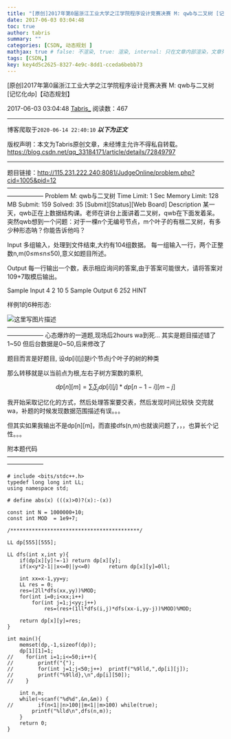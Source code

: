 ```yaml
---
title: "[原创]2017年第0届浙江工业大学之江学院程序设计竞赛决赛 M: qwb与二叉树 [记忆化dp]【动态规划】"
date: 2017-06-03 03:04:48
toc: true
author: tabris
summary: ""
categories: [CSDN, 动态规划 ]
mathjax: true # false: 不渲染, true: 渲染, internal: 只在文章内部渲染，文章列表中不渲染
tags: [CSDN,]
key: key4d5c2625-8327-4e9c-8dd1-cceda6bebb73
---
```


[原创]2017年第0届浙江工业大学之江学院程序设计竞赛决赛 M: qwb与二叉树 [记忆化dp]【动态规划】

2017-06-03 03:04:48  [Tabris_](https://me.csdn.net/qq_33184171) 阅读数：467

---

博客爬取于`2020-06-14 22:40:10`
***以下为正文***

版权声明：本文为Tabris原创文章，未经博主允许不得私自转载。
https://blog.csdn.net/qq_33184171/article/details/72849797

<!-- more -->

---

题目链接：http://115.231.222.240:8081/JudgeOnline/problem.php?cid=1005&pid=12
——————————————————————————————————————————
Problem M: qwb与二叉树
Time Limit: 1 Sec  Memory Limit: 128 MB
Submit: 159  Solved: 35
[Submit][Status][Web Board]
Description
某一天，qwb正在上数据结构课。老师在讲台上面讲着二叉树，qwb在下面发着呆。
突然qwb想到一个问题：对于一棵n个无编号节点，m个叶子的有根二叉树，有多少种形态呐？你能告诉他吗？


Input
多组输入，处理到文件结束,大约有104组数据。
每一组输入一行，两个正整数n,m(0≤m≤n≤50),意义如题目所述。

Output
每一行输出一个数，表示相应询问的答案,由于答案可能很大，请将答案对109+7取模后输出。

Sample Input
4 2
10 5
Sample Output
6
252
HINT

样例1的6种形态: 


 ![这里写图片描述](http://115.231.222.240:8081/JudgeOnline/upload/image/20170525/20170525135945_50358.png)
——————————————————————————————————————————
心态爆炸的一道题,现场后2hours wa到死... 其实是题目描述错了1~50 但后台数据是0~50,后来修改了

题目而言是好题目,
设dp[i][j]是i个节点j个叶子的树的种类

那么转移就是以当前点为根,左右子树方案数的乘积,

$$
dp[n][m]=\sum_{i} \sum_{j} dp[i][j]*dp[n-1-i][m-j]
$$

我开始采取记忆化的方式，然后处理答案要交表，然后发现时间比较快 交完就wa，补题的时候发现数据范围描述有误。。。

但其实如果我输出不是dp[n][m]，而直接dfs(n,m)也就诶问题了，，，也算长个记性。。。


附本题代码
——————————————————————————————————————————
```
# include <bits/stdc++.h>
typedef long long int LL;
using namespace std;
 
# define abs(x) (((x)>0)?(x):-(x))
 
const int N = 1000000+10;
const int MOD  = 1e9+7;
 
/******************************************/
 
LL dp[555][555];
 
LL dfs(int x,int y){
    if(dp[x][y]!=-1) return dp[x][y];
    if(x<y*2-1||x<=0||y<=0)      return dp[x][y]=0ll;
 
    int xx=x-1,yy=y;
    LL res = 0;
    res=(2ll*dfs(xx,yy))%MOD;
    for(int i=0;i<xx;i++)
        for(int j=1;j<yy;j++)
            res=(res+(1ll*dfs(i,j)*dfs(xx-i,yy-j))%MOD)%MOD;
 
    return dp[x][y]=res;
}
 
int main(){
    memset(dp,-1,sizeof(dp));
    dp[1][1]=1;
//    for(int i=1;i<=50;i++){
//        printf("{");
//        for(int j=1;j<50;j++)  printf("%9lld,",dp[i][j]);
//        printf("%9lld},\n",dp[i][50]);
//    }
 
    int n,m;
    while(~scanf("%d%d",&n,&m)) {
//        if(n<1||n>100||m<1||m>100) while(true);
        printf("%lld\n",dfs(n,m));
    }
    return 0;
}
```
